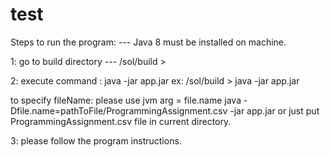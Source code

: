 # test

Steps to run the program:  ---  Java 8 must be installed on machine.

1: go to build directory ---  <path>/sol/build > 
  
  
2: execute command :  java -jar app.jar
    ex: <path>/sol/build > java -jar app.jar
  
  to specify fileName: please use jvm arg = file.name
  java -Dfile.name=pathToFile/ProgrammingAssignment.csv -jar app.jar 
  or just put ProgrammingAssignment.csv file in current directory.

  
3: please follow the program instructions.
  
